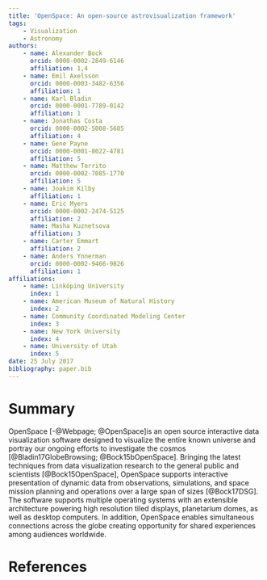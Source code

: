 ```yaml
---
title: 'OpenSpace: An open-source astrovisualization framework'
tags:
    - Visualization
    - Astronomy
authors:
    - name: Alexander Bock
      orcid: 0000-0002-2849-6146
      affiliation: 1,4
    - name: Emil Axelsson
      orcid: 0000-0003-3482-6356
      affiliation: 1
    - name: Karl Bladin
      orcid: 0000-0001-7789-0142
      affiliation: 1
    - name: Jonathas Costa
      orcid: 0000-0002-5008-5685
      affiliation: 4
    - name: Gene Payne
      orcid: 0000-0001-8022-4781
      affiliation: 5
    - name: Matthew Territo
      orcid: 0000-0002-7085-1770
      affiliation: 5
    - name: Joakim Kilby
      affiliation: 1
    - name: Eric Myers
      orcid: 0000-0002-2474-5125
      affiliation: 2
      name: Masha Kuznetsova
      affiliation: 3
    - name: Carter Emmart
      affiliation: 2
    - name: Anders Ynnerman
      orcid: 0000-0002-9466-9826
      affiliation: 1
affiliations:
    - name: Linköping University
      index: 1
    - name: American Museum of Natural History
      index: 2
    - name: Community Coordinated Modeling Center
      index: 3
    - name: New York University
      index: 4
    - name: University of Utah
      index: 5
date: 25 July 2017
bibliography: paper.bib
---
```


# Summary
OpenSpace [-@Webpage; @OpenSpace]is an open source interactive data visualization software designed to visualize the entire known universe and portray our ongoing efforts to investigate the cosmos [@Bladin17GlobeBrowsing; @Bock15bOpenSpace].  Bringing the latest techniques from data visualization research to the general public and scientists [@Bock15OpenSpace], OpenSpace supports interactive presentation of dynamic data from observations, simulations, and space mission planning and operations over a large span of sizes [@Bock17DSG].  The software supports multiple operating systems with an extensible architecture powering high resolution tiled displays, planetarium domes, as well as desktop computers.  In addition, OpenSpace enables simultaneous connections across the globe creating opportunity for shared experiences among audiences worldwide.

# References
